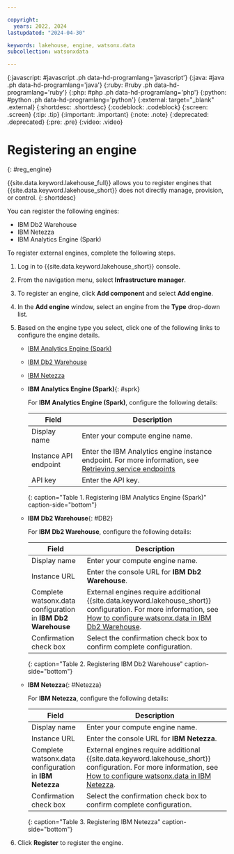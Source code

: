 ```yaml
---

copyright:
  years: 2022, 2024
lastupdated: "2024-04-30"

keywords: lakehouse, engine, watsonx.data
subcollection: watsonxdata

---
```


{:javascript: #javascript .ph data-hd-programlang='javascript'}
{:java: #java .ph data-hd-programlang='java'}
{:ruby: #ruby .ph data-hd-programlang='ruby'}
{:php: #php .ph data-hd-programlang='php'}
{:python: #python .ph data-hd-programlang='python'}
{:external: target="_blank" .external}
{:shortdesc: .shortdesc}
{:codeblock: .codeblock}
{:screen: .screen}
{:tip: .tip}
{:important: .important}
{:note: .note}
{:deprecated: .deprecated}
{:pre: .pre}
{:video: .video}

# Registering an engine
{: #reg_engine}

{{site.data.keyword.lakehouse_full}} allows you to register engines that {{site.data.keyword.lakehouse_short}} does not directly manage, provision, or control.
{: shortdesc}

You can register the following engines:

   * IBM Db2 Warehouse
   * IBM Netezza
   * IBM Analytics Engine (Spark)


To register external engines, complete the following steps.

1. Log in to {{site.data.keyword.lakehouse_short}} console.

2. From the navigation menu, select **Infrastructure manager**.

3. To register an engine, click **Add component** and select **Add engine**.

4. In the **Add engine** window, select an engine from the **Type** drop-down list.

5. Based on the engine type you select, click one of the following links to configure the engine details.

    * [IBM Analytics Engine (Spark)](#sprk)
    * [IBM Db2 Warehouse](#DB2)
    * [IBM Netezza](#Netezza)




    * **IBM Analytics Engine (Spark)**{: #sprk}

      For **IBM Analytics Engine (Spark)**, configure the following details:

      | Field      | Description    |
      |--------------------------------|--------------------------------------------------------------------------------------------|
      | Display name   | Enter your compute engine name.  |
      | Instance API endpoint | Enter the IBM Analytics engine instance endpoint. For more information, see [Retrieving service endpoints](https://cloud.ibm.com/docs/AnalyticsEngine?topic=AnalyticsEngine-retrieve-endpoints-serverless)  |
      | API key   | Enter the API key. |
      {: caption="Table 1. Registering IBM Analytics Engine (Spark)" caption-side="bottom"}





    * **IBM Db2 Warehouse**{: #DB2}

      For **IBM Db2 Warehouse**, configure the following details:

      | Field      | Description    |
      |--------------------------------|--------------------------------------------------------------------------------------------|
      | Display name   | Enter your compute engine name.  |
      | Instance URL | Enter the console URL for **IBM Db2 Warehouse**.  |
      | Complete watsonx.data configuration in **IBM Db2 Warehouse**  | External engines require additional {{site.data.keyword.lakehouse_short}} configuration. For more information, see [How to configure watsonx.data in IBM Db2 Warehouse](https://www.ibm.com/docs/en/db2woc?topic=tables-accessing-watsonxdata). |
      | Confirmation check box | Select the confirmation check box to confirm complete configuration. |
      {: caption="Table 2. Registering IBM Db2 Warehouse" caption-side="bottom"}




    * **IBM Netezza**{: #Netezza}

      For **IBM Netezza**, configure the following details:

      | Field      | Description    |
      |--------------------------------|--------------------------------------------------------------------------------------------|
      | Display name   | Enter your compute engine name.  |
      | Instance URL | Enter the console URL for **IBM Netezza**.  |
      | Complete watsonx.data configuration in **IBM Netezza**  | External engines require additional {{site.data.keyword.lakehouse_short}} configuration. For more information, see [How to configure watsonx.data in IBM Netezza](https://cloud.ibm.com/docs/netezza?topic=netezza-integratenps_watsonx.data). |
      | Confirmation check box | Select the confirmation check box to confirm complete configuration. |
      {: caption="Table 3. Registering IBM Netezza" caption-side="bottom"}

6. Click **Register** to register the engine.

